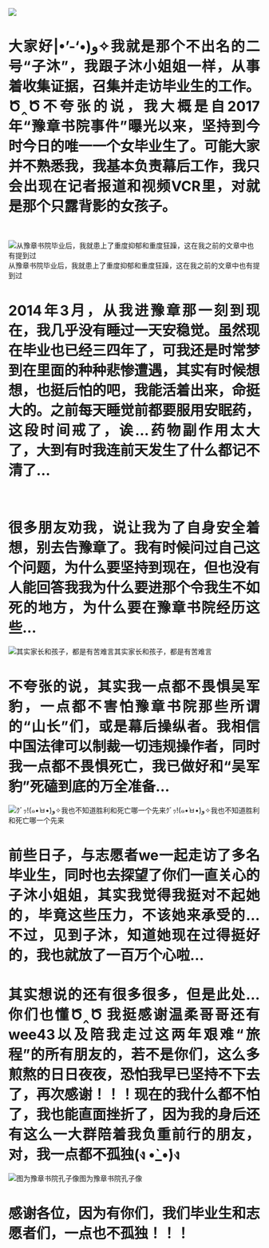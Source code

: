 <p><img src="https://github.com/ZjzMisaka/iaders/tree/master/img/2019/11/1fd94-006OmctYly1g8i0u2nty3j30u00i0myy.jpg"></p>
<h1 align="justify">大家好|•&#8217;-&#8216;•)و✧我就是那个不出名的二号“子沐”，我跟子沐小姐姐一样，从事着收集证据，召集并走访毕业生的工作。Ծ‸Ծ不夸张的说，我大概是自2017年“豫章书院事件”曝光以来，坚持到今时今日的唯一一个女毕业生了。可能大家并不熟悉我，我基本负责幕后工作，我只会出现在记者报道和视频VCR里，对就是那个只露背影的女孩子。</h1>
<p><span id="more-8426"></span></p>
<p align="justify">&nbsp;</p>
<p class="picbox"><img src="https://github.com/ZjzMisaka/iaders/tree/master/img/2019/11/c53c0-006OmctYly1g8i0u33kzxj30u012utdv.jpg" alt="从豫章书院毕业后，我就患上了重度抑郁和重度狂躁，这在我之前的文章中也有提到过"><span class="picinfo">从豫章书院毕业后，我就患上了重度抑郁和重度狂躁，这在我之前的文章中也有提到过</span></p>
<h1 align="justify">2014年3月，从我进豫章那一刻到现在，我几乎没有睡过一天安稳觉。虽然现在毕业也已经三四年了，可我还是时常梦到在里面的种种悲惨遭遇，其实有时候想想，也挺后怕的吧，我能活着出来，命挺大的。之前每天睡觉前都要服用安眠药，这段时间戒了，诶&#8230;药物副作用太大了，大到有时我连前天发生了什么都记不清了&#8230;</h1>
<p align="justify">&nbsp;</p>
<h1 align="justify">很多朋友劝我，说让我为了自身安全着想，别去告豫章了。我有时候问过自己这个问题，为什么要坚持到现在，但也没有人能回答我我为什么要进那个令我生不如死的地方，为什么要在豫章书院经历这些&#8230;</h1>
<p class="picbox"><img src="https://github.com/ZjzMisaka/iaders/tree/master/img/2019/11/464e4-006OmctYly1g8i0u3bs1kj30d808cjrp.jpg" alt="其实家长和孩子，都是有苦难言"><span class="picinfo">其实家长和孩子，都是有苦难言</span></p>
<h1 align="justify">不夸张的说，其实我一点都不畏惧吴军豹，一点都不害怕豫章书院那些所谓的“山长”们，或是幕后操纵者。我相信中国法律可以制裁一切违规操作者，同时我一点都不畏惧死亡，我已做好和“吴军豹”死磕到底的万全准备&#8230;</h1>
<p class="picbox"><img src="https://github.com/ZjzMisaka/iaders/tree/master/img/2019/11/279ce-006OmctYly1g8i0u3n5efj30oo0g640a.jpg" alt="ｸﾞｯ!(๑•̀ㅂ•́)و✧我也不知道胜利和死亡哪一个先来"><span class="picinfo">ｸﾞｯ!(๑•̀ㅂ•́)و✧我也不知道胜利和死亡哪一个先来</span></p>
<h1 align="justify">前些日子，与志愿者we一起走访了多名毕业生，同时也去探望了你们一直关心的子沐小姐姐，其实我觉得我挺对不起她的，毕竟这些压力，不该她来承受的&#8230; 不过，见到子沐，知道她现在过得挺好的，我也就放了一百万个心啦&#8230;</h1>
<h1 align="justify">其实想说的还有很多很多，但是此处&#8230;你们也懂Ծ‸Ծ 我挺感谢温柔哥哥还有wee43以及陪我走过这两年艰难“旅程”的所有朋友的，若不是你们，这么多煎熬的日日夜夜，恐怕我早已坚持不下去了，再次感谢！！！现在的我什么都不怕了，我也能直面挫折了，因为我的身后还有这么一大群陪着我负重前行的朋友，对，我一点都不孤独(ง •̀_•́)ง</h1>
<p class="picbox"><img src="https://github.com/ZjzMisaka/iaders/tree/master/img/2019/11/5190b-006OmctYly1g8i0u3u9e3j309q09qaal.jpg" alt="图为豫章书院孔子像"><span class="picinfo">图为豫章书院孔子像</span></p>
<h1 align="justify">感谢各位，因为有你们，我们毕业生和志愿者们，一点也不孤独！！！</h1>